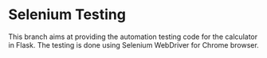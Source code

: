 # Selenium Testing

This branch aims at providing the automation testing code for the calculator in Flask. The testing is done using Selenium WebDriver for Chrome browser. 
